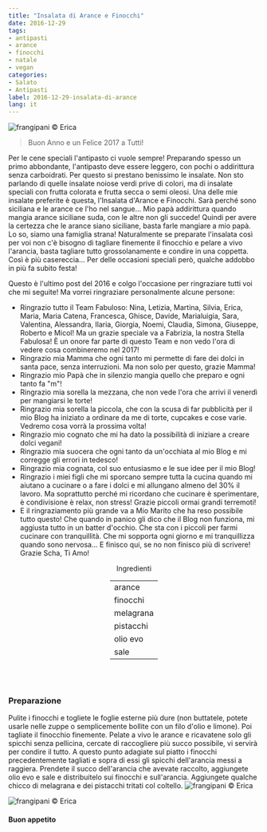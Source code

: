 ```yaml
---
title: "Insalata di Arance e Finocchi"
date: 2016-12-29
tags:
- antipasti
- arance
- finocchi
- natale
- vegan
categories:
- Salato
- Antipasti
label: 2016-12-29-insalata-di-arance
lang: it
---
```

![](header.jpg "frangipani © Erica")

> Buon Anno e un Felice 2017 a Tutti!

Per le cene speciali l'antipasto ci vuole sempre! Preparando spesso un primo abbondante, l'antipasto deve essere leggero, con pochi o addirittura senza carboidrati. Per questo si prestano benissimo le insalate. Non sto parlando di quelle insalate noiose verdi prive di colori, ma di insalate speciali con frutta colorata e frutta secca o semi oleosi. Una delle mie insalate preferite è questa, l'Insalata d'Arance e Finocchi. Sarà perché sono siciliana e le arance ce l'ho nel sangue... Mio papà addirittura quando mangia arance siciliane suda, con le altre non gli succede! Quindi per avere la certezza che le arance siano siciliane, basta farle mangiare a mio papà. Lo so, siamo una famiglia strana! Naturalmente se preparate l'insalata così per voi non c'è bisogno di tagliare finemente il finocchio e pelare a vivo l'arancia, basta tagliare tutto grossolanamente e condire in una coppetta. Così è più casereccia... Per delle occasioni speciali però, qualche addobbo in più fa subito festa!

Questo è l'ultimo post del 2016 e colgo l'occasione per ringraziare tutti voi che mi seguite! Ma vorrei ringraziare personalmente alcune persone:
- Ringrazio tutto il Team Fabuloso: Nina, Letizia, Martina, Silvia, Erica, Maria, Maria Catena, Francesca, Ghisce, Davide, Marialuigia, Sara, Valentina, Alessandra, Ilaria, Giorgia, Noemi, Claudia, Simona, Giuseppe, Roberto e Micol! Ma un grazie speciale va a Fabrizia, la nostra Stella Fabulosa! È un onore far parte di questo Team e non vedo l'ora di vedere cosa combineremo nel 2017!
- Ringrazio mia Mamma che ogni tanto mi permette di fare dei dolci in santa pace, senza interruzioni. Ma non solo per questo, grazie Mamma!
- Ringrazio mio Papà che in silenzio mangia quello che preparo e ogni tanto fa "m"!
- Ringrazio mia sorella la mezzana, che non vede l'ora che arrivi il venerdì per mangiarsi le torte!
- Ringrazio mia sorella la piccola, che con la scusa di far pubblicità per il mio Blog ha iniziato a ordinare da me di torte, cupcakes e cose varie. Vedremo cosa vorrà la prossima volta!
- Ringrazio mio cognato che mi ha dato la possibilità di iniziare a creare dolci vegani!
- Ringrazio mia suocera che ogni tanto da un'occhiata al mio Blog e mi corregge gli errori in tedesco!
- Ringrazio mia cognata, col suo entusiasmo e le sue idee per il mio Blog!
- Ringrazio i miei figli che mi sporcano sempre tutta la cucina quando mi aiutano a cucinare o a fare i dolci e mi allungano almeno del 30% il lavoro. Ma soprattutto perché mi ricordano che cucinare è sperimentare, è condivisione è relax, non stress! Grazie piccoli ormai grandi terremoti!
- E il ringraziamento più grande va a Mio Marito che ha reso possibile tutto questo! Che quando in panico gli dico che il Blog non funziona, mi aggiusta tutto in un batter d'occhio. Che sta con i piccoli per farmi cucinare con tranquillità. Che mi sopporta ogni giorno e mi tranquillizza quando sono nervosa... E finisco qui, se no non finisco più di scrivere! Grazie Scha, Ti Amo!

<div id="wrapper" style="text-align: center">
  <div id="yourdiv" style="display: inline-block;">
    <div class="ingredients">
      <div class="ingredients-title">Ingredienti</div>
      <table>
        <tbody>
          <tr>
            <td>arance</td>
          </tr>
          <tr>
            <td>finocchi</td>
          </tr>
          <tr>
            <td>melagrana</td>
          </tr>
          <tr>
            <td>pistacchi</td>
          </tr>
          <tr>
            <td>olio evo</td>
          </tr>
          <tr>
            <td>sale</td>
          </tr>
        </tbody>
      </table>
      <br></br>
    </div>
  </div>
</div>


<h3>
  <font color="grey">
    <i class="fa fa-cogs"></i>
  </font> Preparazione
</h3>

Pulite i finocchi e togliete le foglie esterne più dure (non buttatele, potete usarle nelle zuppe o semplicemente bollite con un filo d'olio e limone). Poi tagliate il finocchio finemente. Pelate a vivo le arance e ricavatene solo gli spicchi senza pellicina, cercate di raccogliere più succo possibile, vi servirà per condire il tutto. A questo punto adagiate sul piatto i finocchi precedentemente tagliati e sopra di essi gli spicchi dell'arancia messi a raggiera. Prendete il succo dell'arancia che avevate raccolto, aggiungete olio evo e sale e distribuitelo sui finocchi e sull'arancia. Aggiungete qualche chicco di melagrana e dei pistacchi tritati col coltello.
![](risultato1.jpg "frangipani © Erica")

![](risultato2.jpg "frangipani © Erica")

<h4>Buon appetito
  <font color="red">
    <i class="fa fa-smile-o"></i>
  </font>
</h4>
